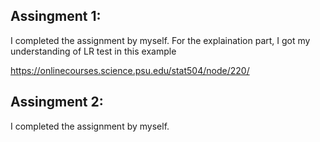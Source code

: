 ## Assingment 1:

I completed the assignment by myself. 
For the explaination part, I got my understanding of LR test in this example

https://onlinecourses.science.psu.edu/stat504/node/220/

## Assingment 2:

I completed the assignment by myself. 
